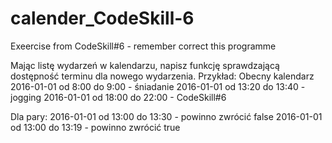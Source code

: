 # calender_CodeSkill-6
Exeercise from CodeSkill#6 - remember correct this programme 

Mając listę wydarzeń w kalendarzu, napisz funkcję sprawdzającą dostępność terminu 
dla nowego wydarzenia.
Przykład:
Obecny kalendarz
2016-01-01 od 8:00 do 9:00 - śniadanie
2016-01-01 od 13:20 do 13:40 - jogging
2016-01-01 od 18:00 do 22:00 - CodeSkill#6

Dla pary:
2016-01-01 od 13:00 do 13:30 - powinno zwrócić false
2016-01-01 od 13:00 do 13:19 - powinno zwrócić true
